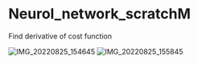 # Neurol_network_scratchM
Find derivative of cost function


![IMG_20220825_154645](https://user-images.githubusercontent.com/83499528/186661861-7248e4b0-a2fb-4240-88be-eb8819409488.jpg)
![IMG_20220825_155845](https://user-images.githubusercontent.com/83499528/186661901-c4bfa37d-5c6c-4f69-a979-e59612e7a6c8.jpg)
